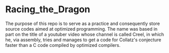 # Racing_the_Dragon
 The purpose of this repo is to serve as a practice and consequently store source codes aimed at optimized programming. The name was based in part on the title of a youtuber video whose channel is called Creel, in which he, via assembly, tries and manages to get a code for Collatz's conjecture faster than a C code compiled by optimized compilers.
